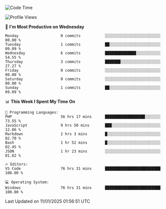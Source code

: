 <!--START_SECTION:waka-->
![Code Time](http://img.shields.io/badge/Code%20Time-3%2C826%20hrs%2022%20mins-blue)

![Profile Views](http://img.shields.io/badge/Profile%20Views-71-blue)

📅 **I'm Most Productive on Wednesday** 

```text
Monday                   0 commits           ░░░░░░░░░░░░░░░░░░░░░░░░░   00.00 % 
Tuesday                  1 commits           ██░░░░░░░░░░░░░░░░░░░░░░░   09.09 % 
Wednesday                6 commits           ██████████████░░░░░░░░░░░   54.55 % 
Thursday                 3 commits           ███████░░░░░░░░░░░░░░░░░░   27.27 % 
Friday                   0 commits           ░░░░░░░░░░░░░░░░░░░░░░░░░   00.00 % 
Saturday                 0 commits           ░░░░░░░░░░░░░░░░░░░░░░░░░   00.00 % 
Sunday                   1 commits           ██░░░░░░░░░░░░░░░░░░░░░░░   09.09 % 
```


📊 **This Week I Spent My Time On** 

```text
💬 Programming Languages: 
PHP                      56 hrs 17 mins      ██████████████████░░░░░░░   73.55 % 
JavaScript               9 hrs 50 mins       ███░░░░░░░░░░░░░░░░░░░░░░   12.86 % 
Markdown                 2 hrs 3 mins        █░░░░░░░░░░░░░░░░░░░░░░░░   02.70 % 
Bash                     1 hr 52 mins        █░░░░░░░░░░░░░░░░░░░░░░░░   02.45 % 
JSON                     1 hr 23 mins        ░░░░░░░░░░░░░░░░░░░░░░░░░   01.82 % 

🔥 Editors: 
VS Code                  76 hrs 31 mins      █████████████████████████   100.00 % 

💻 Operating System: 
Windows                  76 hrs 31 mins      █████████████████████████   100.00 % 
```


 Last Updated on 11/01/2025 01:56:51 UTC
<!--END_SECTION:waka-->
